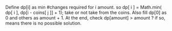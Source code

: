 Define dp[i] as min #changes required for i amount.
so dp[ i ] = Math.min( dp[ i ], dp[i - coins[ j ]] + 1); take or not take from the coins.
Also fill dp[0] as 0 and others as amount + 1.
At the end, check dp[amount] > amount ? if so, means there is no possible solution.